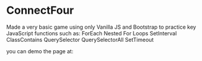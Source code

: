 # ConnectFour

Made a very basic game using only Vanilla JS and Bootstrap to practice key JavaScript functions such as: 
ForEach
Nested For Loops
SetInterval 
ClassContains
QuerySelector
QuerySelectorAll
SetTimeout 

you can demo the page at: 
